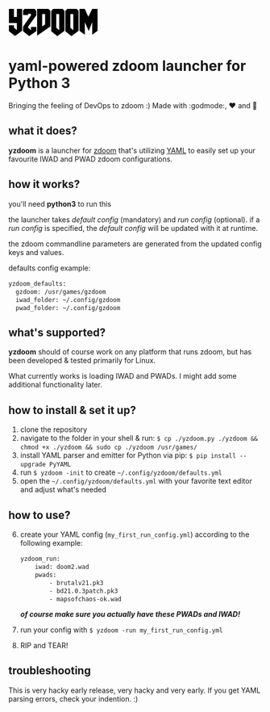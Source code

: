 ![alt](img/yzdoom.png)

# yaml-powered zdoom launcher for Python 3

Bringing the feeling of DevOps to zdoom :) Made with :godmode:, :heart: and :snake:

## what it does?

**yzdoom** is a launcher for [zdoom](https://https://www.zdoom.org/index) that's utilizing [YAML](https://yaml.org) to easily set up your favourite IWAD and PWAD zdoom configurations.

## how it works?

you'll need ****python3**** to run this

the launcher takes *default config* (mandatory) and *run config* (optional).
if a *run config* is specified, the *default config* will be updated with it at runtime.

the zdoom commandline parameters are generated from the updated config keys and values.

defaults config example:
```
yzdoom_defaults:
  gzdoom: /usr/games/gzdoom
  iwad_folder: ~/.config/gzdoom
  pwad_folder: ~/.config/gzdoom
```



## what's supported?

**yzdoom** should of course work on any platform that runs zdoom, but has been developed & tested primarily for Linux.

What currently works is loading IWAD and PWADs. I might add some additional functionality later.

## how to install & set it up?

1. clone the repository
2. navigate to the folder in your shell & run: `$ cp ./yzdoom.py ./yzdoom && chmod +x ./yzdoom && sudo cp ./yzdoom /usr/games/`
3. install YAML parser and emitter for Python via pip: `$ pip install --upgrade PyYAML`
4. run `$ yzdoom -init` to create `~/.config/yzdoom/defaults.yml`
5. open the `~/.config/yzdoom/defaults.yml` with your favorite text editor and adjust what's needed

## how to use?

6. create your YAML config (`my_first_run_config.yml`) according to the following example:
    ```
    yzdoom_run:
        iwad: doom2.wad
        pwads: 
            - brutalv21.pk3
            - bd21.0.3patch.pk3
            - mapsofchaos-ok.wad
    ```
    ***of course make sure you actually have these PWADs and IWAD!***

7. run your config with `$ yzdoom -run my_first_run_config.yml`
8. RIP and TEAR!

## troubleshooting

This is very hacky early release, very hacky and very early. If you get YAML parsing errors, check your indention. :)